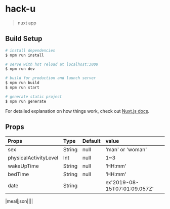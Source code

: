# hack-u

> nuxt app

## Build Setup

``` bash
# install dependencies
$ npm run install

# serve with hot reload at localhost:3000
$ npm run dev

# build for production and launch server
$ npm run build
$ npm run start

# generate static project
$ npm run generate
```

For detailed explanation on how things work, check out [Nuxt.js docs](https://nuxtjs.org).

## Props 
|Props|Type|Default|value|
|:---|:---|:---|:---|
|sex|String|null|'man' or 'woman'|
|physicalActivityLevel|Int|null|1~3|
|wakeUpTime|String|null|'HH:mm'|
|bedTime|String|null|'HH:mm'|
|date|String||ex'2019-08-15T07:01:09.057Z'|

|meal|json||||



